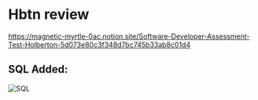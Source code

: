 # Hbtn review

https://magnetic-myrtle-0ac.notion.site/Software-Developer-Assessment-Test-Holberton-5d073e80c3f348d7bc745b33ab8c01d4

## SQL Added:

![SQL](https://i.imgur.com/RmNlKcI.jpg)
